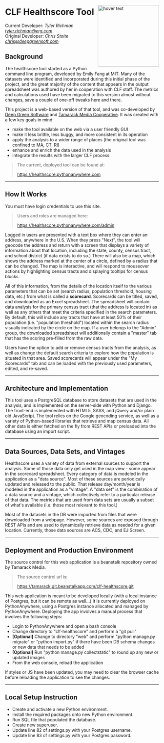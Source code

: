 <p>
  <img style="margin-top: 20px; margin-bottom: 3px; float: right;" src="https://healthscore.pythonanywhere.com/static/healthscore/images/hero--train.webp" width="200" title="hover text">
</p>

CLF Healthscore Tool
============
Current Developer: *Tyler Richman <tyler.richman@erg.com>*<br>
Original Developer: *Chris Stolte <chris@deepgreensoft.com>*


Background
----------

The healthscore tool started as a Python command line program, developed by Emily Fang at MIT.
Many of the datasets were identified and incorporated during this initial phase
of the project, and the great majority of the content that appears in the output
spreadsheet was authored by her in cooperation with CLF staff. The
metrics and calculations used have been migrated to this version
almost without changes, save a couple of one-off tweaks here and there.

This project is a web-based version of that tool, and was co-developed by
[Deep Green Software](https://deepgreensoft.com) and
[Tamarack Media Cooperative](https://tamarackmedia.com/). It was created with a few key goals in mind:

* make the tool available on the web via a user friendly GUI
* make it less brittle, less buggy, and more consistent in its operation
* apply the analysis to a wider range of places (the original tool was confined to MA, CT, RI)
* enhance and enrich the data used in the analysis
* integrate the results with the larger CLF process


> The current, deployed tool can be found at:
>
> https://healthscore.pythonanywhere.com

***
How It Works
------------

You must have login credentials to use this site.

>Users and roles are managed here:
>
>https://healthscore.pythonanywhere.com/admin

Logged in users are presented with a text box where they can enter an address, anywhere in the U.S.
When they press "Next", the tool will geocode the address and return with a screen that displays
a variety of information about that location, including the state, county, census tract, and school
district (if data exists to do so.) There will also be a map, which shows the address marked at the
center of a circle, defined by a radius that can be changed. The map is interactive, and will respond
to mouseover actions by highlighting census tracts and displaying tooltips for census blocks.

All of this information, from the details of the location itself to the various parameters that
can be set (search radius, population threshold, housing data, etc.) from what is called a
**scorecard**. Scorecards can be titled, saved, and downloaded as an Excel spreadsheet. The spreadsheet
will contain data analysis for the primary census tract (that the address is located in) as
well as any others that meet the criteria specified in the search parameters. By default, this will
include any tracts that have at least 50% of their population (i.e. "population threshold") located
within the search radius visually indicated by the circle on the map. If a user belongs to the "Admin"
group, the downloaded spreadsheet will additionally contain a "master" tab that has the scoring
pre-filled from the raw data.

Users have the option to add or remove census tracts from the analysis, as well as change the default
search criteria to explore how the population is situated in that area. Saved scorecards will appear
under the "My Scorecards" tab and can be loaded with the previously used
parameters, edited, and re-saved.

***
Architecture and Implementation
-------------------------------

This tool uses a PostgreSQL database to store datasets that are used in the analysis, and is
implemented on the server-side with Python and Django. The front-end is implemented with HTML5, SASS,
and jQuery and/or plain old JavaScript. The tool relies on the Google geocoding service, as well as
a variety of Python-based libraries that retrieve and map census data. All other data is either
fetched on the fly from REST APIs or preloaded into the database using an import script.

***
Data Sources, Data Sets, and Vintages
-------------------------------

Healthscore uses a variety of data from external sources to support the analysis. Some of those data
only get used in the map view - some appear in the scorecard spreadsheet. Every category of data is
modeled in the application as a "data source". Most of these sources are periodically
updated and released to the public. That release day/month/year is modeled in the
application as a "vintage". A "data set" is the combination of a data source and a vintage, which
collectively refer to a particular release of that data. The metrics that are used from
data sets are usually a subset of what's available (i.e. those most relevant to this tool.)

Most of the datasets in the DB were imported from files that were downloaded from a webpage. However,
some sources are exposed through REST APIs and are used to dynamically retrieve data as needed
for a given location. Currently, those data sources are ACS, CDC, and EJ Screen.

***
Deployment and Production Environment
-------------------------------

The source control for this web application is a beanstalk repository owned by Tamarack Media.


>The source control url is:
>
>https://tamarack.git.beanstalkapp.com/clf-healthscore.git

This web application is meant to be developed locally (with a local instance of Postgres, but
it can be remote as well...) It is currently deployed on PythonAnywhere, using a Postgres instance
allocated and managed by PythonAnywhere. Deploying the app involves a
manual process that involves the following steps:

* Login to PythonAnywhere and open a bash console
* Change directory to "clf-healthscore" and perform a "git pull"
* <b>[Optional]</b> Change to directory "web" and perform "python manage.py migrate" or
"python import.py" if there have been DB schema changes or new data that needs to be added
* <b>[Optional]</b> Run "python manage.py collectstatic" to round up any new or updated images
* From the web console, reload the application

If styles or JS have been updated, you may need to clear the browser cache before reloading the
application to see the changes.

***
Local Setup Instruction
-------------------------------
* Create and activate a new Python environment.
* Install the required packages onto new Python environment.
* Run SQL file that populated the database.
* Create new superuser.
* Update line 82 of settings.py with your Postgres username.
* Update line 83 of settings.py with your Postgres password.


